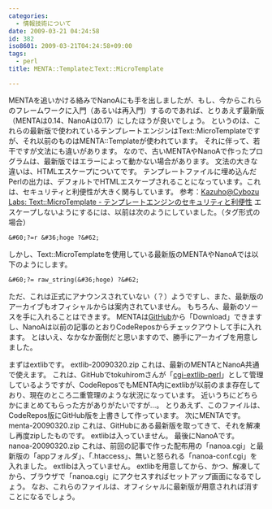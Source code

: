 ```yaml
---
categories:
  - 情報技術について
date: 2009-03-21 04:24:58
id: 382
iso8601: 2009-03-21T04:24:58+09:00
tags:
  - perl
title: MENTA::TemplateとText::MicroTemplate

---
```


<p>MENTAを追いかける絡みでNanoAにも手を出しましたが、もし、今からこれらのフレームワークに入門（あるいは再入門）するのであれば、とりあえず最新版（MENTAは0.14、NanoAは0.17）にしたほうが良いでしょう。
というのは、これらの最新版で使われているテンプレートエンジンはText::MicroTemplateですが、それ以前のものはMENTA::Templateが使われています。
それに伴って、若干ですが文法にも違いがあります。
なので、古いMENTAやNanoAで作ったプログラムは、最新版ではエラーによって動かない場合があります。
文法の大きな違いは、HTMLエスケープについてです。
テンプレートファイルに埋め込んだPerlの出力は、デフォルトでHTMLエスケープされることになっています。これは、セキュリティと利便性が大きく関与しています。
参考：<a href="http://labs.cybozu.co.jp/blog/kazuho/archives/2008/12/textmicrotemplate.php">Kazuho@Cybozu Labs: Text::MicroTemplate - テンプレートエンジンのセキュリティと利便性</a>
エスケープしないようにするには、以前は次のようにしていました。（タグ形式の場合）</p>

```default
&#60;?=r &#36;hoge ?&#62;
```

<p>しかし、Text::MicroTemplateを使用している最新版のMENTAやNanoAでは以下のようにします。</p>

```default
&#60;?= raw_string(&#36;hoge) ?&#62;
```

<p>ただ、これは正式にアナウンスされていない（？）ようですし、また、最新版のアーカイブもオフィシャルからは案内されていません。
もちろん、最新のソースを手に入れることはできます。
MENTAは<a href="https://github.com/tokuhirom/menta/tree/master">GitHub</a>から「Download」できますし、NanoAは以前の記事のとおりCodeReposからチェックアウトして手に入れます。
とはいえ、なかなか面倒だと思いますので、勝手にアーカイブを用意しました。</p>

<p>
まずはextlibです。
<span class="mt-enclosure mt-enclosure-file" style="display: inline;">extlib-20090320.zip</span>
これは、最新のMENTAとNanoA共通で使えます。
これは、GitHubでtokuhiromさんが「<a href="https://github.com/tokuhirom/cgi-extlib-perl/tree/master">cgi-extlib-perl</a>」として管理しているようですが、CodeReposでもMENTA内にextlibが以前のまま存在しており、現在のところ二重管理のような状況になっています。
近いうちにどちらかにまとめてもらった方がありがたいですが&#133;。
とりあえず、このファイルは、CodeRepos版にGitHub版を上書きして作っています。
次にMENTAです。
<span class="mt-enclosure mt-enclosure-file" style="display: inline;">menta-20090320.zip</span>
これは、GitHubにある最新版を取ってきて、それを解凍し再度zipしたものです。
extlibは入っていません。
最後にNanoAです。
<span class="mt-enclosure mt-enclosure-file" style="display: inline;">nanoa-20090320.zip</span>
これは、前回の記事で作った配布用の「nanoa.cgi」と最新版の「appフォルダ」、「.htaccess」、無いと怒られる「nanoa-conf.cgi」を入れました。
extlibは入っていません。
extlibを用意してから、かつ、解凍してから、ブラウザで「nanoa.cgi」にアクセスすればセットアップ画面になるでしょう。
なお、これらのファイルは、オフィシャルに最新版が用意されれば消すことになるでしょう。</p>
    	